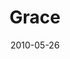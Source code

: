 ---
layout: media
category: media
series: "Lavish"
title: "Grace"
date: 2010-05-26
description: "Chuck Mingo discusses what it means to be \"bound\" to Jesus."
video: "https://s3.amazonaws.com/crossroadsvideomessages/Lavish3.mp4"
video-poster: "https://www.crossroads.net/uploadedfiles/052210_still.jpg"
---